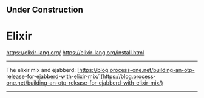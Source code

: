 

## Under Construction

# Elixir


https://elixir-lang.org/
https://elixir-lang.org/install.html


---

The elixir mix and ejabberd: [https://blog.process-one.net/building-an-otp-release-for-ejabberd-with-elixir-mix/](https://blog.process-one.net/building-an-otp-release-for-ejabberd-with-elixir-mix/)

---

